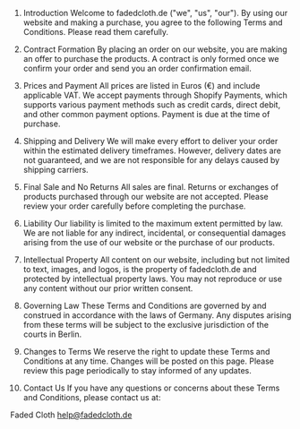 1. Introduction
Welcome to fadedcloth.de ("we", "us", "our"). By using our website and making a purchase, you agree to the following Terms and Conditions. Please read them carefully.

2. Contract Formation
By placing an order on our website, you are making an offer to purchase the products. A contract is only formed once we confirm your order and send you an order confirmation email.

3. Prices and Payment
All prices are listed in Euros (€) and include applicable VAT. We accept payments through Shopify Payments, which supports various payment methods such as credit cards, direct debit, and other common payment options. Payment is due at the time of purchase.

4. Shipping and Delivery
We will make every effort to deliver your order within the estimated delivery timeframes. However, delivery dates are not guaranteed, and we are not responsible for any delays caused by shipping carriers.

5. Final Sale and No Returns
All sales are final. Returns or exchanges of products purchased through our website are not accepted. Please review your order carefully before completing the purchase.

6. Liability
Our liability is limited to the maximum extent permitted by law. We are not liable for any indirect, incidental, or consequential damages arising from the use of our website or the purchase of our products.

7. Intellectual Property
All content on our website, including but not limited to text, images, and logos, is the property of fadedcloth.de and protected by intellectual property laws. You may not reproduce or use any content without our prior written consent.

8. Governing Law
These Terms and Conditions are governed by and construed in accordance with the laws of Germany. Any disputes arising from these terms will be subject to the exclusive jurisdiction of the courts in Berlin.

9. Changes to Terms
We reserve the right to update these Terms and Conditions at any time. Changes will be posted on this page. Please review this page periodically to stay informed of any updates.

10. Contact Us
If you have any questions or concerns about these Terms and Conditions, please contact us at:

Faded Cloth
<a href="mailto:help@fadedcloth.de" class="href">help@fadedcloth.de</a>